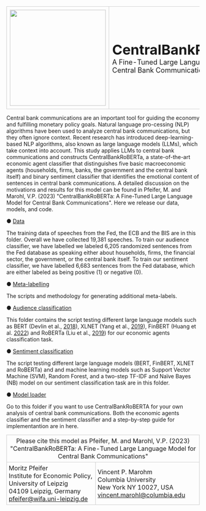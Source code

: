 <table>
  <tr>
    <td><img src="https://i.postimg.cc/63NfP4jK/Central-Bank-Ro-BERTa-logos-black.png" width="250" height="250"> </td> 
    <td>
      <h1 style="font-size: 36px; font-weight: bold; margin: 0;">CentralBankRoBERTa</h1>
      <p style="font-size: 18px; margin: 0;">A Fine-Tuned Large Language Model for Central Bank Communications</p>
    </td>
  </tr>  
</table>

Central bank communications are an important tool for guiding the economy and fulfilling monetary policy goals. Natural language pro-cessing (NLP) algorithms have been used to analyze central bank communications, but they often ignore context. Recent research has introduced deep-learning-based NLP algorithms, also known as large language models (LLMs), which take context into account. This study applies LLMs to central bank communications and constructs CentralBankRoBERTa, a state-of-the-art economic agent classifier that distinguishes five basic macroeconomic agents (households, firms, banks, the government and the central bank itself) and binary sentiment classifier that identifies the emotional content of sentences in central bank communications. A detailed discussion on the motivations and results for this model can be found in Pfeifer, M. and Marohl, V.P. (2023) "CentralBankRoBERTa: A Fine-Tuned Large Language Model for Central Bank Communications". Here we release our data, models, and code. 

● [Data](https://github.com/Moritz-Pfeifer/CentralBankRoBERTa/tree/main/Data) 

The training data of speeches from the Fed, the ECB and the BIS are in this folder. Overall we have collected 19,381 speeches. To train our audience classifier, we have labelled we labeled 6,205 randomized sentences from the Fed database as speaking either about households, firms, the financial sector, the government, or the central bank itself. To train our sentiment classifier, we have labelled 6,683 sentences from the Fed database, which are either labeled as being positive (1) or negative (0). 

● [Meta-labelling](https://github.com/Moritz-Pfeifer/CentralBankRoBERTa/tree/main/Meta_labelling)

The scripts and methodology for generating additional meta-labels. 

● [Audience classification](https://github.com/Moritz-Pfeifer/CentralBankRoBERTa/tree/main/Audience_classification)

This folder contains the script testing different large language models such as BERT (Devlin et al., [2018](https://doi.org/10.48550/arXiv.1810.04805)), XLNET (Yang et al., [2019](https://doi.org/10.48550/ARXIV.1906.08237)), FinBERT (Huang et al. [2022](https://doi.org/10.1111/1911-3846.12832)) and RoBERTa (Liu et al., [2019](
https://doi.org/10.48550/arXiv.1907.11692)) for our economic agents classification task. 

● [Sentiment classification](https://github.com/Moritz-Pfeifer/CentralBankRoBERTa/tree/main/Sentiment_classification)

The script testing different large language models (BERT, FinBERT, XLNET and RoBERTa) and and machine learning models such as Support Vector Machine (SVM), Random Forest, and a two-step TF-IDF and Naïve Bayes (NB) model on our sentiment classification task are in this folder. 

● [Model loader](https://github.com/Moritz-Pfeifer/CentralBankRoBERTa/tree/main/Model_loader)


Go to this folder if you want to use CentralBankRoBERTA for your own analysis of central bank communications. Both the economic agents classifier and the sentiment classifier and a step-by-step guide for implementantion are in here.

<!DOCTYPE html>
<html>

<head>
  <style>
    .separator {
      display: flex;
      align-items: center;
      text-align: center;
    }

    .separator::before,
    .separator::after {
      content: '*****';
      flex: 1;
      border-bottom: 1px solid #ccc;
    }

    .separator::before {
      margin-right: 0.25em;
    }

    .separator::after {
      margin-left: 0.25em;
    }

    table {
      margin: 0 auto;
      border-collapse: collapse;
    }

    th,
    td {
      border: 1px solid #ccc;
      padding: 8px;
      text-align: left;
    }

    th {
      background-color: #f2f2f2;
    }
  </style>
</head>

<table>
  <tr>
    <td colspan="2" style="border-top: 1px solid #ccc; padding: 5px; text-align: center;">
      Please cite this model as Pfeifer, M. and Marohl, V.P. (2023) "CentralBankRoBERTa: A Fine-Tuned Large Language Model for Central Bank Communications"
    </td>
  </tr>
  <tr>
    <td style="padding: 5px;">
      Moritz Pfeifer<br>
      Institute for Economic Policy, University of Leipzig<br>
      04109 Leipzig, Germany<br>
      <a href="mailto:pfeifer@wifa.uni-leipzig.de">pfeifer@wifa.uni-leipzig.de</a>
    </td>
    <td style="padding: 5px;">
      Vincent P. Marohm<br>
      Columbia University<br>
      New York NY 10027, USA<br>
      <a href="mailto:vincent.marohl@columbia.edu">vincent.marohl@columbia.edu</a>
    </td>
  </tr>
</table>







